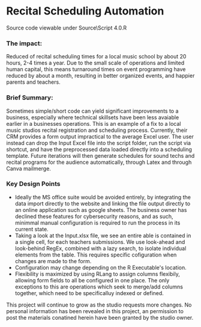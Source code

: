 # Recital Scheduling Automation

Source code viewable under Source\Script 4.0.R

### The impact: 

Reduced of recital scheduling times for a local music school by about 20 hours, 2-4 times a year. Due to the small scale of operations and limited human capital, this means turnaround times on event programming have reduced by about a month, resulting in better organized events, and happier parents and teachers.

### Brief Summary:

Sometimes simple/short code can yield significant improvements to a business, especially where technical skillsets have been less avaiable earlier in a businesses operations. This is an example of a fix to a local music studios recital registration and scheduling process. Currently, their CRM provides a form output impractical to the average Excel user. The user instead can drop the Input Excel file into the script folder, run the script via shortcut, and have the preprocessed data loaded directly into a scheduling template. Future iterations will then generate schedules for sound techs and recital programs for the audience automatically, through Latex and through Canva mailmerge.

### Key Design Points

- Ideally the MS office suite would be avoided entirely, by integrating the data import directly to the website and linking the file output directly to an online application such as google sheets. The business owner has declined these features for cybersecurity reasons, and as such, minimmal manual configuration is required to run the process in its current state.
- Taking a look at the Input.xlsx file, we see an entire able is contained in a single cell, for each teachers submissions. We use look-ahead and look-behind RegEx, combined with a lazy search, to isolate individual elements from the table. This requires specific cofiguration when changes are made to the form.
- Configuration may change depending on the R Executable's location.
- Flexibility is maximized by using RLang to assign columns flexibily, allowing form fields to all be configured in one place. The only exceptions to this are operations which seek to merge/add columns together, which need to be specificalluy indexed or defined.

This project will continue to grow as the studio requests more changes. No personal information has been revealed in this project, an permission to post the materials conatined herein have been granted by the studio owner.
